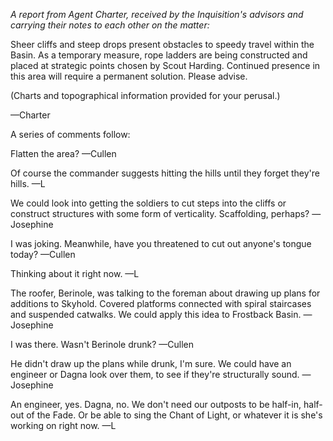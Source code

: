 <i> A report from Agent Charter, received by the Inquisition's advisors and carrying their notes to each other on the matter: </i>

Sheer cliffs and steep drops present obstacles to speedy travel within the Basin. As a temporary measure, rope ladders are being constructed and placed at strategic points chosen by Scout Harding. Continued presence in this area will require a permanent solution. Please advise.

(Charts and topographical information provided for your perusal.)

—Charter

A series of comments follow:

Flatten the area? —Cullen

Of course the commander suggests hitting the hills until they forget they're hills. —L

We could look into getting the soldiers to cut steps into the cliffs or construct structures with some form of verticality. Scaffolding, perhaps? —Josephine

I was joking. Meanwhile, have you threatened to cut out anyone's tongue today? —Cullen

Thinking about it right now. —L

The roofer, Berinole, was talking to the foreman about drawing up plans for additions to Skyhold. Covered platforms connected with spiral staircases and suspended catwalks. We could apply this idea to Frostback Basin. —Josephine

I was there. Wasn't Berinole drunk? —Cullen

He didn't draw up the plans while drunk, I'm sure. We could have an engineer or Dagna look over them, to see if they're structurally sound. —Josephine

An engineer, yes. Dagna, no. We don't need our outposts to be half-in, half-out of the Fade. Or be able to sing the Chant of Light, or whatever it is she's working on right now. —L